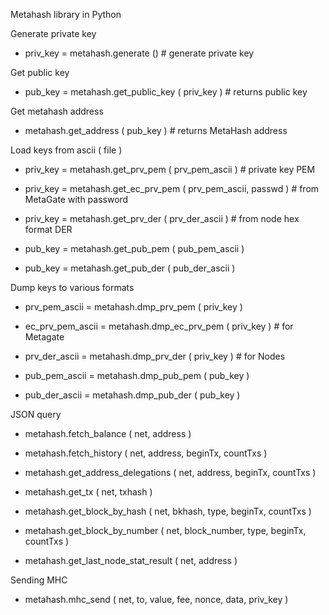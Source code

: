 Metahash library in Python

Generate private key

+    priv_key = metahash.generate () # generate private key

Get public key

+    pub_key = metahash.get_public_key ( priv_key ) # returns public key

Get metahash address

+    metahash.get_address ( pub_key ) # returns MetaHash address

Load keys from ascii ( file )

+    priv_key = metahash.get_prv_pem ( prv_pem_ascii ) # private key PEM

+    priv_key = metahash.get_ec_prv_pem ( prv_pem_ascii, passwd ) # from MetaGate with password

+    priv_key = metahash.get_prv_der ( prv_der_ascii ) # from node hex format DER

+    pub_key = metahash.get_pub_pem ( pub_pem_ascii )

+    pub_key = metahash.get_pub_der ( pub_der_ascii )

Dump keys to various formats

+    prv_pem_ascii = metahash.dmp_prv_pem ( priv_key )

+    ec_prv_pem_ascii = metahash.dmp_ec_prv_pem ( priv_key ) # for Metagate

+    prv_der_ascii = metahash.dmp_prv_der ( priv_key ) # for Nodes

+    pub_pem_ascii = metahash.dmp_pub_pem ( pub_key )

+    pub_der_ascii = metahash.dmp_pub_der ( pub_key )

JSON query

+    metahash.fetch_balance ( net, address )

+    metahash.fetch_history ( net, address, beginTx, countTxs )

+    metahash.get_address_delegations ( net, address, beginTx, countTxs )

+    metahash.get_tx ( net, txhash )

+    metahash.get_block_by_hash ( net, bkhash, type, beginTx, countTxs )

+    metahash.get_block_by_number ( net, block_number, type, beginTx, countTxs )

+    metahash.get_last_node_stat_result ( net, address )

Sending MHC

+    metahash.mhc_send ( net, to, value, fee, nonce, data, priv_key )



